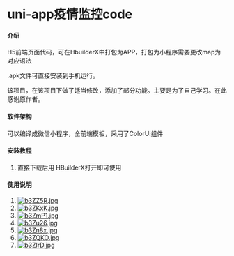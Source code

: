# uni-app疫情监控code

#### 介绍
H5前端页面代码，可在HbuilderX中打包为APP，打包为小程序需要更改map为对应语法

.apk文件可直接安装到手机运行。

该项目，在该项目下做了适当修改，添加了部分功能。主要是为了自己学习。在此感谢原作者。

#### 软件架构
可以编译成微信小程序，全前端模板，采用了ColorUI组件


#### 安装教程

1.  直接下载后用 HBuilderX打开即可使用


#### 使用说明

1. [![b3ZZ5R.jpg](https://s4.ax1x.com/2022/03/02/b3ZZ5R.jpg)](https://imgtu.com/i/b3ZZ5R)
2. [![b3ZKxK.jpg](https://s4.ax1x.com/2022/03/02/b3ZKxK.jpg)](https://imgtu.com/i/b3ZKxK)
3. [![b3ZmP1.jpg](https://s4.ax1x.com/2022/03/02/b3ZmP1.jpg)](https://imgtu.com/i/b3ZmP1)
4. [![b3Zu26.jpg](https://s4.ax1x.com/2022/03/02/b3Zu26.jpg)](https://imgtu.com/i/b3Zu26)
5. [![b3Zn8x.jpg](https://s4.ax1x.com/2022/03/02/b3Zn8x.jpg)](https://imgtu.com/i/b3Zn8x)
6. [![b3ZQKO.jpg](https://s4.ax1x.com/2022/03/02/b3ZQKO.jpg)](https://imgtu.com/i/b3ZQKO)
7. [![b3ZlrD.jpg](https://s4.ax1x.com/2022/03/02/b3ZlrD.jpg)](https://imgtu.com/i/b3ZlrD)
